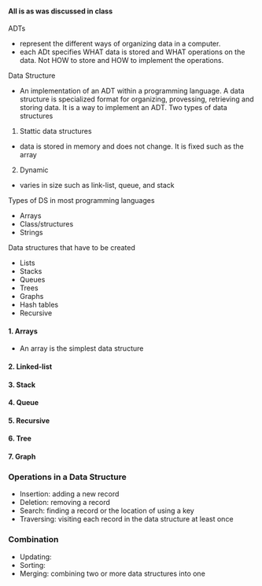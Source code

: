 #### All is as was discussed in class

ADTs
- represent the different ways of organizing data in a computer. 
- each ADt specifies WHAT data is stored and WHAT operations on the data. Not HOW to store and HOW to implement the operations.

Data Structure
- An implementation of an ADT within a programming language.
A data structure is specialized format for organizing, provessing, retrieving and storing data. It is a way to implement an ADT. 
Two types of data structures
1. Stattic data structures
- data is stored in memory and does not change. It is fixed such as the array
2. Dynamic 
- varies in size such as link-list, queue, and stack

Types of DS in most programming languages
- Arrays
- Class/structures
- Strings

Data structures that have to be created
- Lists
- Stacks
- Queues
- Trees
- Graphs
- Hash tables
- Recursive


#### 1. Arrays
- An array is the simplest data structure


#### 2. Linked-list


#### 3. Stack


#### 4. Queue


#### 5. Recursive

#### 6. Tree

#### 7. Graph



### Operations in a Data Structure
- Insertion: adding a new record
- Deletion: removing a record
- Search: finding a record or the location of using a key
- Traversing: visiting each record in the data structure at least once


### Combination
- Updating: 
- Sorting:
- Merging: combining two or more data structures into one